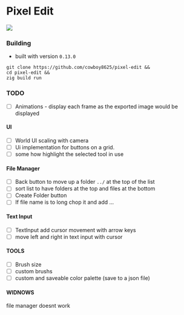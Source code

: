 # Pixel Edit

<img src="https://github.com/user-attachments/assets/659f4d49-a4ec-4d6d-bac0-e9a76f2a73d0"/>

### Building

- built with version `0.13.0`

```shell
git clone https://github.com/cowboy8625/pixel-edit &&
cd pixel-edit &&
zig build run
```

### TODO
- [ ] Animations - display each frame as the exported image would be displayed

#### UI
- [ ] World UI scaling with camera
- [ ] Ui implementation for buttons on a grid.
- [ ] some how highlight the selected tool in use

#### File Manager
- [ ] Back button to move up a folder `../` at the top of the list
- [ ] sort list to have folders at the top and files at the bottom
- [ ] Create Folder button
- [ ] If file name is to long chop it and add ...

#### Text Input
- [ ] TextInput add cursor movement with arrow keys
- [ ] move left and right in text input with cursor

#### TOOLS
- [ ] Brush size
- [ ] custom brushs
- [ ] custom and saveable color palette  (save to a json file)

#### WIDNOWS
file manager doesnt work
